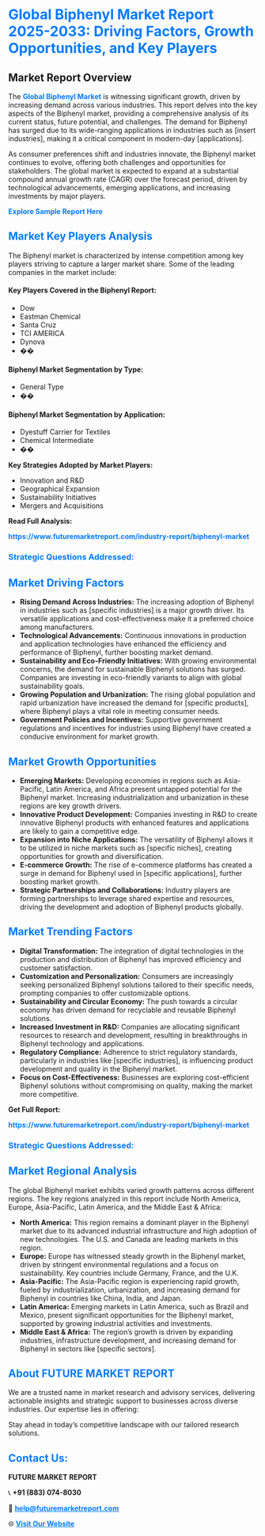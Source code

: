 <h1 style="color: #007BFF;">Global Biphenyl Market Report 2025-2033: Driving Factors, Growth Opportunities, and Key Players</h1>

<section id="overview">
<h2>Market Report Overview</h2>
<p>The <a href="https://www.futuremarketreport.com/industry-report/biphenyl-market" style="color: #007BFF; text-decoration: none;"><strong>Global Biphenyl Market</strong></a> is witnessing significant growth, driven by increasing demand across various industries. This report delves into the key aspects of the Biphenyl market, providing a comprehensive analysis of its current status, future potential, and challenges. The demand for Biphenyl has surged due to its wide-ranging applications in industries such as [insert industries], making it a critical component in modern-day [applications].</p>
<p>As consumer preferences shift and industries innovate, the Biphenyl market continues to evolve, offering both challenges and opportunities for stakeholders. The global market is expected to expand at a substantial compound annual growth rate (CAGR) over the forecast period, driven by technological advancements, emerging applications, and increasing investments by major players.</p>
</section>

<section id="overview">
<p><a href="https://www.futuremarketreport.com/request-sample/reportId=117496" style="color: #007BFF; text-decoration: none;"><strong>Explore Sample Report Here</strong></a></p>
</section>

<section id="key-players">
<h2 style="color: #007BFF;">Market Key Players Analysis</h2>
<p>The Biphenyl market is characterized by intense competition among key players striving to capture a larger market share. Some of the leading companies in the market include:</p>
<h4>Key Players Covered in the Biphenyl Report:</h4>
<ul><li>Dow</li><li>Eastman Chemical</li><li>Santa Cruz</li><li>TCI AMERICA</li><li>Dynova</li><li>��</li></ul>
<h4>Biphenyl Market Segmentation by Type:</h4>
<ul><li>General Type</li><li>��</li></ul>

<h4>Biphenyl Market Segmentation by Application:</h4>
<ul><li>Dyestuff Carrier for Textiles</li><li>Chemical Intermediate</li><li>��</li></ul>
<p><strong>Key Strategies Adopted by Market Players:</strong></p>
<ul>
<li>Innovation and R&D</li>
<li>Geographical Expansion</li>
<li>Sustainability Initiatives</li>
<li>Mergers and Acquisitions</li>
</ul>
</section>

<section>
<p><strong>Read Full Analysis: </strong></p><a href="https://www.futuremarketreport.com/industry-report/biphenyl-market" style="color: #007BFF; text-decoration: none;"><strong>https://www.futuremarketreport.com/industry-report/biphenyl-market</strong></a>
<h3 style="color: #007BFF;">Strategic Questions Addressed:</h3>
</section>

<section id="driving-factors">
<h2 style="color: #007BFF;">Market Driving Factors</h2>
<ul>
<li><strong>Rising Demand Across Industries:</strong> The increasing adoption of Biphenyl in industries such as [specific industries] is a major growth driver. Its versatile applications and cost-effectiveness make it a preferred choice among manufacturers.</li>
<li><strong>Technological Advancements:</strong> Continuous innovations in production and application technologies have enhanced the efficiency and performance of Biphenyl, further boosting market demand.</li>
<li><strong>Sustainability and Eco-Friendly Initiatives:</strong> With growing environmental concerns, the demand for sustainable Biphenyl solutions has surged. Companies are investing in eco-friendly variants to align with global sustainability goals.</li>
<li><strong>Growing Population and Urbanization:</strong> The rising global population and rapid urbanization have increased the demand for [specific products], where Biphenyl plays a vital role in meeting consumer needs.</li>
<li><strong>Government Policies and Incentives:</strong> Supportive government regulations and incentives for industries using Biphenyl have created a conducive environment for market growth.</li>
</ul>
</section>

<section id="growth-opportunities">
<h2 style="color: #007BFF;">Market Growth Opportunities</h2>
<ul>
<li><strong>Emerging Markets:</strong> Developing economies in regions such as Asia-Pacific, Latin America, and Africa present untapped potential for the Biphenyl market. Increasing industrialization and urbanization in these regions are key growth drivers.</li>
<li><strong>Innovative Product Development:</strong> Companies investing in R&D to create innovative Biphenyl products with enhanced features and applications are likely to gain a competitive edge.</li>
<li><strong>Expansion into Niche Applications:</strong> The versatility of Biphenyl allows it to be utilized in niche markets such as [specific niches], creating opportunities for growth and diversification.</li>
<li><strong>E-commerce Growth:</strong> The rise of e-commerce platforms has created a surge in demand for Biphenyl used in [specific applications], further boosting market growth.</li>
<li><strong>Strategic Partnerships and Collaborations:</strong> Industry players are forming partnerships to leverage shared expertise and resources, driving the development and adoption of Biphenyl products globally.</li>
</ul>
</section>

<section id="trending-factors">
<h2 style="color: #007BFF;">Market Trending Factors</h2>
<ul>
<li><strong>Digital Transformation:</strong> The integration of digital technologies in the production and distribution of Biphenyl has improved efficiency and customer satisfaction.</li>
<li><strong>Customization and Personalization:</strong> Consumers are increasingly seeking personalized Biphenyl solutions tailored to their specific needs, prompting companies to offer customizable options.</li>
<li><strong>Sustainability and Circular Economy:</strong> The push towards a circular economy has driven demand for recyclable and reusable Biphenyl solutions.</li>
<li><strong>Increased Investment in R&D:</strong> Companies are allocating significant resources to research and development, resulting in breakthroughs in Biphenyl technology and applications.</li>
<li><strong>Regulatory Compliance:</strong> Adherence to strict regulatory standards, particularly in industries like [specific industries], is influencing product development and quality in the Biphenyl market.</li>
<li><strong>Focus on Cost-Effectiveness:</strong> Businesses are exploring cost-efficient Biphenyl solutions without compromising on quality, making the market more competitive.</li>
</ul>
</section>

<section>
<p><strong>Get Full Report: </strong></p><a href="https://www.futuremarketreport.com/industry-report/biphenyl-market" style="color: #007BFF; text-decoration: none;"><strong>https://www.futuremarketreport.com/industry-report/biphenyl-market</strong></a>
<h3 style="color: #007BFF;">Strategic Questions Addressed:</h3>
</section>


<section id="regional-analysis">
<h2 style="color: #007BFF;">Market Regional Analysis</h2>
<p>The global Biphenyl market exhibits varied growth patterns across different regions. The key regions analyzed in this report include North America, Europe, Asia-Pacific, Latin America, and the Middle East & Africa:</p>
<ul>
<li><strong>North America:</strong> This region remains a dominant player in the Biphenyl market due to its advanced industrial infrastructure and high adoption of new technologies. The U.S. and Canada are leading markets in this region.</li>
<li><strong>Europe:</strong> Europe has witnessed steady growth in the Biphenyl market, driven by stringent environmental regulations and a focus on sustainability. Key countries include Germany, France, and the U.K.</li>
<li><strong>Asia-Pacific:</strong> The Asia-Pacific region is experiencing rapid growth, fueled by industrialization, urbanization, and increasing demand for Biphenyl in countries like China, India, and Japan.</li>
<li><strong>Latin America:</strong> Emerging markets in Latin America, such as Brazil and Mexico, present significant opportunities for the Biphenyl market, supported by growing industrial activities and investments.</li>
<li><strong>Middle East & Africa:</strong> The region’s growth is driven by expanding industries, infrastructure development, and increasing demand for Biphenyl in sectors like [specific sectors].</li>
</ul>
</section>

<footer>
<h2 style="color: #007BFF;">About FUTURE MARKET REPORT</h2>
<p>We are a trusted name in market research and advisory services, delivering actionable insights and strategic support to businesses across diverse industries. Our expertise lies in offering:</p>

<p>Stay ahead in today’s competitive landscape with our tailored research solutions.</p>

<h2 style="color: #007BFF;">Contact Us:</h2>
<p><strong>FUTURE MARKET REPORT</strong></p>
<p>📞 <strong>+91 (883) 074-8030</strong></p>
<p>📧 <strong><a href="mailto:help@futuremarketreport.com" style="color: #007BFF;">help@futuremarketreport.com</a></strong></p>
<p>🌐 <strong><a href="https://www.futuremarketreport.com/" style="color: #007BFF;">Visit Our Website</a></strong></p>
</footer>